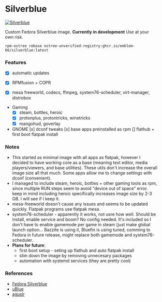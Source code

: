# Silverblue

[![Silverblue](https://github.com/Emblem-66/Fedora-OSTree-Images/actions/workflows/build.yml/badge.svg)](https://github.com/Emblem-66/Fedora-OSTree-Images/actions/workflows/build.yml)

Custom Fedora Silverblue image. **Currently in development** Use at your own risk.

``` shell
rpm-ostree rebase ostree-unverified-registry:ghcr.io/emblem-66/silverblue:latest
```

### Features
- [x] automatic updates

- [x] RPMfusion + COPR

- [x] mesa freeworld, codecs, ffmpeg, system76-scheduler, virt-manager, distrobox

- Gaming
  - [x] steam, bottles, heroic
  - [x] protonplus, protontricks, winetricks
  - [x] mangohud, goverlay
- GNOME
  [x] dconf tweaks
  [x] base apps preinstalled as rpm
[] flathub + first boot flatpak install

### Notes
- This started as minimal image with all apps as flatpak, however I decided to have working core as a base (meaning text editor, media players/viewers, and base utilities). These utils don't increase the overall image size all that much. Some apps allow me to change settings with dconf (convenient).
- I managed to include steam, heroic, bottles + other gaming tools as rpm, since multiple RUN steps seem to avoid "device out of space" error. keep in mind including heroic specifically increases image size by 2-3 GB. I will see if I keep it.
- mesa-freeworld doesn't cause any issues and seems to be updated quickly. Flatpak programs use flatpak mesa.
- system76-scheduler - apparently it works, not usre how well. Should be install, enable service and boom? No config needed. It's included so I don't have to enable gamemode per game in steam (just make global launch option... Bazzite is using it, Bluefin is using tuned, comming to Fedora in future release, might replace both gamemode and system76-scheduler.
- **Plans for future**:
  - first boot setup - seting up flathub and auto flatpak install
  - slim down the image by removing unnecesary packages
  - automation with systemd services (they are pretty cool)

### References
- [Fedora Silverblue](https://fedoraproject.org/silverblue)
- [uBlue](https://github.com/ublue-os)
- [aguslr](https://github.com/aguslr)
